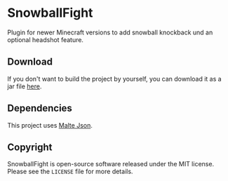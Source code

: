 # SnowballFight
Plugin for newer Minecraft versions to add snowball knockback und an optional headshot feature.

## Download
If you don't want to build the project by yourself, you can download it as a jar file [here](http://code.luguhe.net/projects/snowball-fight/downloads/ "SnowballFight Download").

## Dependencies
This project uses [Malte Json](https://git.mklpiening.de/mklpiening/MalteJson "go to project site").

## Copyright
SnowballFight is open-source software released under the MIT license. Please see the `LICENSE` file for more details.